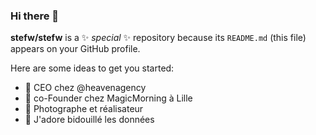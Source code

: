 ### Hi there 👋


**stefw/stefw** is a ✨ _special_ ✨ repository because its `README.md` (this file) appears on your GitHub profile.

Here are some ideas to get you started:

- 🔭 CEO chez @heavenagency
- 🌱 co-Founder chez MagicMorning à Lille
- 👯 Photographe et réalisateur
- 🤔 J'adore bidouillé les données

